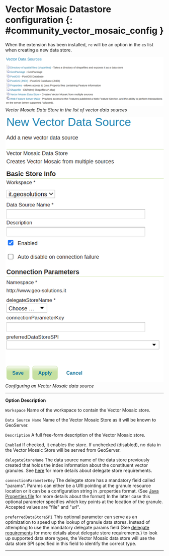 # Vector Mosaic Datastore configuration {: #community_vector_mosaic_config }

When the extension has been installed, `re` will be an option in the `es` list when creating a new data store.

![](images/vector-mosaic-vector-create.png)
*Vector Mosaic Data Store in the list of vector data sources*

![](images/vector-mosaic-vector-configure.png)
*Configuring an Vector Mosaic data source*

  -------------------------- -------------------------------------------------------------------------------------------------------------------------------------------------------------------------------------------------------------------------------------------------------------------------------------------------------------------------------------------------------------------------------------------------------------------------------------------------------
  **Option**                 **Description**

  `Workspace`                Name of the workspace to contain the Vector Mosaic store.

  `Data Source Name`         Name of the Vector Mosaic Store as it will be known to GeoServer.

  `Description`              A full free-form description of the Vector Mosaic store.

  `Enabled`                  If checked, it enables the store. If unchecked (disabled), no data in the Vector Mosaic Store will be served from GeoServer.

  `delegateStoreName`        The data source name of the data store previously created that holds the index information about the constituent vector granules. See [here](delegate.html) for more details about delegate store requirements.

  `connectionParameterKey`   The delegate store has a mandatory field called "params". Params can either be a URI pointing at the granule resource location or it can be a configuration string in .properties format. (See [Java Properties file](https://en.wikipedia.org/wiki/.properties) for more details about the format) In the latter case this optional parameter specifies which key points at the location of the granule. Accepted values are "file" and "url".

  `preferredDataStoreSPI`    This optional parameter can serve as an optimization to speed up the lookup of granule data stores. Instead of attempting to use the mandatory delegate params field (See [delegate requirements](delegate.html) for more details about delegate store requirements.) to look up supported data store types, the Vector Mosaic data store will use the data store SPI specified in this field to identify the correct type.
  -------------------------- -------------------------------------------------------------------------------------------------------------------------------------------------------------------------------------------------------------------------------------------------------------------------------------------------------------------------------------------------------------------------------------------------------------------------------------------------------
